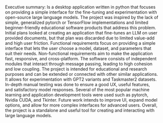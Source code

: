 Executive summary: 
Is a desktop application written in python that focuses on providing a simple interface for the fine-tuning and experimentation with open-source large language models. The project was inspired by the lack of simple, generalized pytorch or TensorFlow implementations and limited beginner-friendly educational software products that address this problem. Initial plans looked at creating an application that fine-tunes an LLM on user provided documents, but that plan was discarded due to limited value-add and high user friction. Functional requirements focus on providing a simple interface that lets the user choose a model, dataset, and parameters that suit their needs. Non-functional requirements aim to make the application fast, responsive, and cross-platform. The software consists of independent modules that interact through message passing, leading to high cohesion and low coupling. The project is intended for educational and research purposes and can be extended or connected with other similar applications. It allows for experimentation with GPT2 variants and Taskmaster2 datasets.  In-depth manual testing was done to ensure a good UX, useful features, and satisfactory model responses. Several of the most popular machine learning and application development tools were used such as pytorch, Nvidia CUDA, and Tkinter. Future work intends to improve UI, expand model options, and allow for more complex interfaces for advanced users. Overall, the project is a standalone and useful tool for creating and interacting with large language models. 
